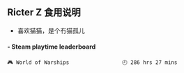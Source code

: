 ## Ricter Z 食用说明
- 喜欢猫猫，是个冇猫孤儿

<!-- steam-box start -->
#### - Steam playtime leaderboard
```text
🎮 World of Warships                 🕘 286 hrs 27 mins
```
<!-- Powered by https://github.com/YouEclipse/steam-box . -->
<!-- steam-box end -->
